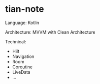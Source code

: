 # tian-note

Language: Kotlin

Architecture: MVVM with Clean Architecture

Technical:
- Hilt
- Navigation
- Room
- Coroutine
- LiveData
- ...